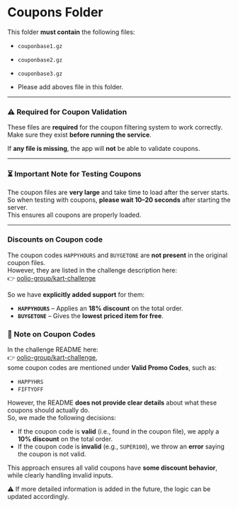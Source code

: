 # Coupons Folder

This folder **must contain** the following files:

- `couponbase1.gz`
- `couponbase2.gz`
- `couponbase3.gz`

- Please add aboves file in this folder.

---

### ⚠️ Required for Coupon Validation

These files are **required** for the coupon filtering system to work correctly.  
Make sure they exist **before running the service**.

If **any file is missing**, the app will **not** be able to validate coupons.

---

### ⏳ Important Note for Testing Coupons

The coupon files are **very large** and take time to load after the server starts.  
So when testing with coupons, **please wait 10–20 seconds** after starting the server.  
This ensures all coupons are properly loaded.

---

### Discounts on Coupon code

The coupon codes `HAPPYHOURS` and `BUYGETONE` are **not present** in the original coupon files.  
However, they are listed in the challenge description here:  
👉 [oolio-group/kart-challenge](https://github.com/oolio-group/kart-challenge)

So we have **explicitly added support** for them:

- **`HAPPYHOURS`** – Applies an **18% discount** on the total order.
- **`BUYGETONE`** – Gives the **lowest priced item for free**.

### 🧾 Note on Coupon Codes

In the challenge README here:  
👉 [oolio-group/kart-challenge](https://github.com/oolio-group/kart-challenge/blob/advanced-challenge/backend-challenge/README.md),  
some coupon codes are mentioned under **Valid Promo Codes**, such as:

- `HAPPYHRS`
- `FIFTYOFF`

However, the README **does not provide clear details** about what these coupons should actually do.  
So, we made the following decisions:

- If the coupon code is **valid** (i.e., found in the coupon file), we apply a **10% discount** on the total order.
- If the coupon code is **invalid** (e.g., `SUPER100`), we throw an **error** saying the coupon is not valid.

This approach ensures all valid coupons have **some discount behavior**, while clearly handling invalid inputs.

⚠️ If more detailed information is added in the future, the logic can be updated accordingly.
